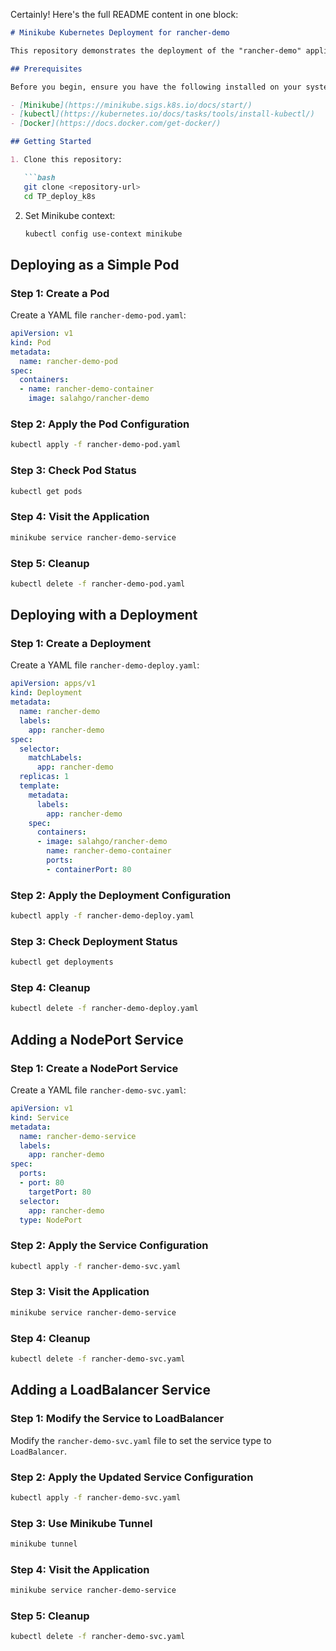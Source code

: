 Certainly! Here's the full README content in one block:

```markdown
# Minikube Kubernetes Deployment for rancher-demo

This repository demonstrates the deployment of the "rancher-demo" application using Minikube, Kubernetes, and Docker.

## Prerequisites

Before you begin, ensure you have the following installed on your system:

- [Minikube](https://minikube.sigs.k8s.io/docs/start/)
- [kubectl](https://kubernetes.io/docs/tasks/tools/install-kubectl/)
- [Docker](https://docs.docker.com/get-docker/)

## Getting Started

1. Clone this repository:

   ```bash
   git clone <repository-url>
   cd TP_deploy_k8s
   ```

2. Set Minikube context:

   ```bash
   kubectl config use-context minikube
   ```

## Deploying as a Simple Pod

### Step 1: Create a Pod

Create a YAML file `rancher-demo-pod.yaml`:

```yaml
apiVersion: v1
kind: Pod
metadata:
  name: rancher-demo-pod
spec:
  containers:
  - name: rancher-demo-container
    image: salahgo/rancher-demo
```

### Step 2: Apply the Pod Configuration

```bash
kubectl apply -f rancher-demo-pod.yaml
```

### Step 3: Check Pod Status

```bash
kubectl get pods
```

### Step 4: Visit the Application

```bash
minikube service rancher-demo-service
```

### Step 5: Cleanup

```bash
kubectl delete -f rancher-demo-pod.yaml
```

## Deploying with a Deployment

### Step 1: Create a Deployment

Create a YAML file `rancher-demo-deploy.yaml`:

```yaml
apiVersion: apps/v1
kind: Deployment
metadata:
  name: rancher-demo
  labels:
    app: rancher-demo
spec:
  selector:
    matchLabels:
      app: rancher-demo
  replicas: 1
  template:
    metadata:
      labels:
        app: rancher-demo
    spec:
      containers:
      - image: salahgo/rancher-demo
        name: rancher-demo-container
        ports:
        - containerPort: 80
```

### Step 2: Apply the Deployment Configuration

```bash
kubectl apply -f rancher-demo-deploy.yaml
```

### Step 3: Check Deployment Status

```bash
kubectl get deployments
```

### Step 4: Cleanup

```bash
kubectl delete -f rancher-demo-deploy.yaml
```

## Adding a NodePort Service

### Step 1: Create a NodePort Service

Create a YAML file `rancher-demo-svc.yaml`:

```yaml
apiVersion: v1
kind: Service
metadata:
  name: rancher-demo-service
  labels:
    app: rancher-demo
spec:
  ports:
  - port: 80
    targetPort: 80
  selector:
    app: rancher-demo
  type: NodePort
```

### Step 2: Apply the Service Configuration

```bash
kubectl apply -f rancher-demo-svc.yaml
```

### Step 3: Visit the Application

```bash
minikube service rancher-demo-service
```

### Step 4: Cleanup

```bash
kubectl delete -f rancher-demo-svc.yaml
```

## Adding a LoadBalancer Service

### Step 1: Modify the Service to LoadBalancer

Modify the `rancher-demo-svc.yaml` file to set the service type to `LoadBalancer`.

### Step 2: Apply the Updated Service Configuration

```bash
kubectl apply -f rancher-demo-svc.yaml
```

### Step 3: Use Minikube Tunnel

```bash
minikube tunnel
```

### Step 4: Visit the Application

```bash
minikube service rancher-demo-service
```

### Step 5: Cleanup

```bash
kubectl delete -f rancher-demo-svc.yaml
```
```

